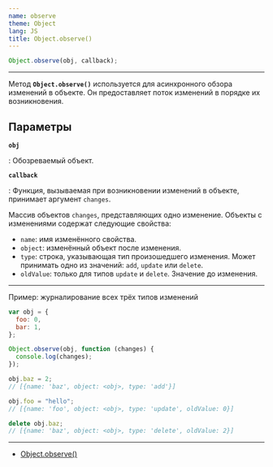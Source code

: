 ```yaml
---
name: observe
theme: Object
lang: JS
title: Object.observe()
---
```


```js
Object.observe(obj, callback);
```

---

Метод **`Object.observe()`** используется для асинхронного обзора изменений в объекте. Он предоставляет поток изменений в порядке их возникновения.

## Параметры

**`obj`**

: Обозреваемый объект.

**`callback`**

: Функция, вызываемая при возникновении изменений в объекте, принимает аргумент `changes`.

Массив объектов `changes`, представляющих одно изменение. Объекты с изменениями содержат следующие свойства:

- `name`: имя изменённого свойства.
- `object`: изменённый объект после изменения.
- `type`: строка, указывающая тип произошедшего изменения. Может принимать одно из значений: `add`, `update` или `delete`.
- `oldValue`: только для типов `update` и `delete`. Значение до изменения.

---

Пример: журналирование всех трёх типов изменений

```js
var obj = {
  foo: 0,
  bar: 1,
};

Object.observe(obj, function (changes) {
  console.log(changes);
});

obj.baz = 2;
// [{name: 'baz', object: <obj>, type: 'add'}]

obj.foo = "hello";
// [{name: 'foo', object: <obj>, type: 'update', oldValue: 0}]

delete obj.baz;
// [{name: 'baz', object: <obj>, type: 'delete', oldValue: 2}]
```

---

- [Object.observe()](https://developer.mozilla.org/ru/docs/Web/JavaScript/Reference/Global_Objects/Object/observe)
